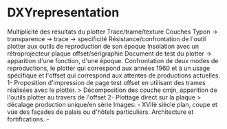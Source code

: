 DXYrepresentation
=================

Multiplicité des résultats du plotter  Trace/trame/texture  Couches  Typon -> transparence -> trace -> specificité  Résistance/confrontation de l'outil plotter aux outils de reproduction de son époque  Insolation avec un rétroprojecteur plaque offset/sérigraphie  Document de test du plotter -> apparition d'une fonction, d'une époque.   Confrontation de deux modes de reproductions, le plotter qui correspond aux années 1960 et à un usage spécifique et l'offset qui correspond aux attentes de productions actuelles.  1- Proposition d'impression de page test offset en utilisant des trames réalisées avec le plotter. > Décomposition des couche cmjn, apparition de l'outils plotter au travers de l'offset   2- Plottage direct sur la plaque > décalage production unique/en série   Images: - XVIIè siècle plan, coupe et vue des façades de palais ou d'hôtels particuliers. Architecture et fortifications.  -        